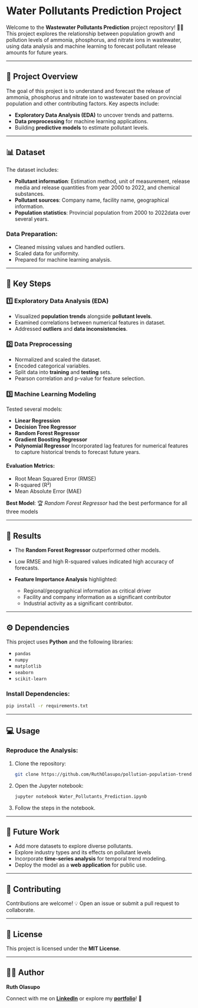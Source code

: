 # Water Pollutants Prediction Project

Welcome to the **Wastewater Pollutants Prediction** project repository! 🌊✨ This project explores the relationship between population growth and pollution levels of ammonia, phosphorus, and nitrate ions in wastewater, using data analysis and machine learning to forecast pollutant release amounts for future years.


---

## 📜 **Project Overview**

The goal of this project is to understand and forecast the release of ammonia, phosphorus and nitrate ion to wastewater based on provincial population and other contributing factors. Key aspects include:

- **Exploratory Data Analysis (EDA)** to uncover trends and patterns.
- **Data preprocessing** for machine learning applications.
- Building **predictive models** to estimate pollutant levels.

---

## 📊 **Dataset**

The dataset includes:

- **Pollutant information**: Estimation method, unit of measurement, release media and release quantities from year 2000 to 2022, and  chemical substances.
- **Pollutant sources**: Company name, facility name, geographical information.
- **Population statistics**: Provincial population from 2000 to 2022data over several years.


### Data Preparation:
- Cleaned missing values and handled outliers.
- Scaled data for uniformity.
- Prepared for machine learning analysis.

---

## 🔑 **Key Steps**

### 1️⃣ Exploratory Data Analysis (EDA)
- Visualized **population trends** alongside **pollutant levels**.
- Examined correlations between numerical features in dataset.
- Addressed **outliers** and **data inconsistencies**.

### 2️⃣ Data Preprocessing
- Normalized and scaled the dataset.
- Encoded categorical variables.
- Split data into **training** and **testing** sets.
- Pearson correlation and p-value for feature selection.

### 3️⃣ Machine Learning Modeling
Tested several models:
- **Linear Regression**
- **Decision Tree Regressor**
- **Random Forest Regressor**
- **Gradient Boosting Regressor**
- **Polynomial Regressor**
Incorporated lag features for numerical features to capture historical trends to forecast future years.

#### Evaluation Metrics:
- Root Mean Squared Error (RMSE)
- R-squared (R²)
- Mean Absolute Error (MAE)

**Best Model**: 🏆 *Random Forest Regressor* had the best performance for all three models

---

## 🧩 **Results**

- The **Random Forest Regressor** outperformed other models.
- Low RMSE and high R-squared values indicated high accuracy of forecasts.
  
- **Feature Importance Analysis** highlighted:
  - Regional/geopgraphical information as critical driver
  - Facility and company information as a significant contributor
  - Industrial activity as a significant contributor.

---

## ⚙️ **Dependencies**

This project uses **Python** and the following libraries:

- `pandas`
- `numpy`
- `matplotlib`
- `seaborn`
- `scikit-learn`

### Install Dependencies:
```bash
pip install -r requirements.txt
```

---

## 💻 **Usage**

### Reproduce the Analysis:
1. Clone the repository:
   ```bash
   git clone https://github.com/RuthOlasupo/pollution-population-trends.git
   ```
2. Open the Jupyter notebook:
   ```bash
   jupyter notebook Water_Pollutants_Prediction.ipynb
   ```
3. Follow the steps in the notebook.

---

## 🚀 **Future Work**

- Add more datasets to explore diverse pollutants.
- Explore industry types and its effects on pollutant levels
- Incorporate **time-series analysis** for temporal trend modeling.
- Deploy the model as a **web application** for public use.

---

## 🤝 **Contributing**

Contributions are welcome! 💡 Open an issue or submit a pull request to collaborate.

---

## 📜 **License**

This project is licensed under the **MIT License**.

---

## 👩‍💻 **Author**

**Ruth Olasupo**

Connect with me on **[LinkedIn](https://linkedin.com)** or explore my **[portfolio](https://github.com/RuthOlasupo)**! 🎉

